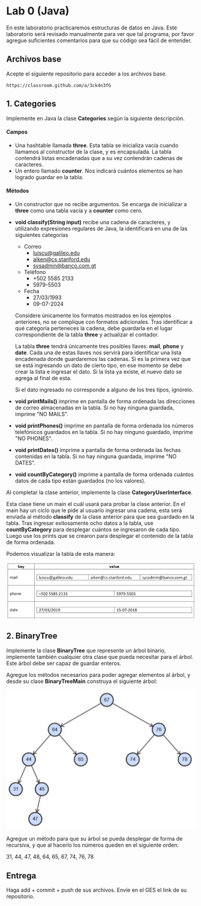 # Lab 0 \(Java\)

En este laboratorio practicaremos estructuras de datos en Java. Este laboratorio será revisado manualmente para ver que tal programa, por favor agregue suficientes comentarios para que su código sea fácil de entender.

## Archivos base

Acepte el siguiente repositorio para acceder a los archivos base.

```
https://classroom.github.com/a/3ck4n3fG
```

## 1. Categories

Implemente en Java la clase **Categories** según la siguiente descripción.

#### Campos
- Una hashtable llamada **three**. Esta tabla se inicializa vacía cuando llamamos al constructor de la clase, y es encapsulada. La tabla contendrá listas encadenadas que a su vez contendrán cadenas de caracteres.
- Un entero llamado **counter**. Nos indicará cuántos elementos se han logrado guardar en la tabla.

#### Métodos
- Un constructor que no recibe argumentos. Se encarga de inicializar a **three** como una tabla vacía y a **counter** como cero.
- **void classify(String input)** recibe una cadena de caracteres, y utilizando expresiones regulares de Java, la identificará en una de las siguientes categorías

    - Correo
        - luiscu@galileo.edu
        - aiken@cs.stanford.edu
        - sysadmin@banco.com.gt
    - Teléfono
        - +502 5585 2133
        - 5979-5503
    - Fecha
        - 27/03/1993
        - 09-07-2024

    Considere únicamente los formatos mostrados en los ejemplos anteriores, no se complique con formatos adicionales. Tras identificar a qué categoría perteneces la cadena, debe guardarla en el lugar correspondiente de la tabla **three** y actualizar el contador.

    La tabla **three** tendrá únicamente tres posibles llaves: **mail**, **phone** y **date**. Cada una de estas llaves nos servirá para identificar una lista encadenada donde guardaremos las cadenas. Si es la primera vez que se está ingresando un dato de cierto tipo, en ese momento se debe crear la lista e ingresar el dato. Si la lista ya existe, el nuevo dato se agrega al final de esta.

    Si el dato ingresado no corresponde a alguno de los tres tipos, ignórelo.

- **void printMails()** imprime en pantalla de forma ordenada las direcciones de correo almacenadas en la tabla. Si no hay ninguna guardada, imprime "NO MAILS".

- **void printPhones()** imprime en pantalla de forma ordenada los números telefónicos guardados en la tabla. Si no hay ninguno guardado, imprime "NO PHONES".

- **void printDates()** imprime a pantalla de forma ordenada las fechas contenidas en la tabla. Si no hay ninguna guardada, imprime "NO DATES".

- **void countByCategory()** imprime a pantalla de forma ordenada cuántos datos de cada tipo están guardados (no los valores).

Al completar la clase anterior, implemente la clase **CategoryUserInterface**.

Esta clase tiene un main el cuál usará para probar la clase anterior. En el main hay un ciclo que le pide al usuario ingresar una cadena, esta será enviada al método **classify** de la clase anterior para que sea guardado en la tabla. Tras ingresar exitosamente ocho datos a la tabla, use **countByCategory** para desplegar cuántos se ingresaron de cada tipo. Luego use los prints que se crearon para desplegar el contenido de la tabla de forma ordenada.

Podemos visualizar la tabla de esta manera:

![](/img/tabla0.png)

## 2. BinaryTree

Implemente la clase **BinaryTree** que represente un árbol binario, implemente también cualquier otra clase que pueda necesitar para el árbol. Este árbol debe ser capaz de guardar enteros.

Agregue los métodos necesarios para poder agregar elementos al árbol, y desde su clase **BinaryTreeMain** construya el siguiente árbol:

![](/img/arbol0.png)

Agregue un método para que su árbol se pueda desplegar de forma de recursiva, y que al hacerlo los números queden en el siguiente orden:

31, 44, 47, 48, 64, 65, 67, 74, 76, 78

## Entrega

Haga add + commit + push de sus archivos. Envíe en el GES el link de su repositorio.